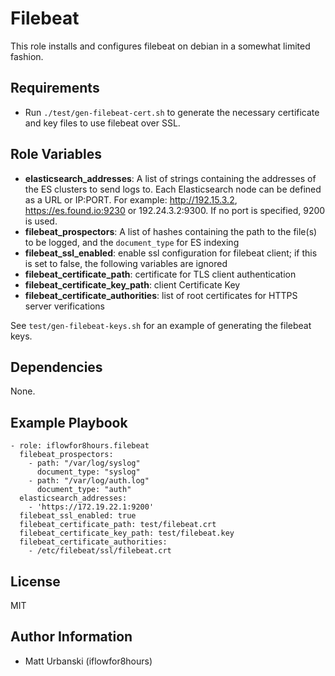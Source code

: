 Filebeat
=========

This role installs and configures filebeat on debian in a somewhat limited 
fashion.

Requirements
------------

* Run `./test/gen-filebeat-cert.sh` to generate the necessary certificate and key files to use filebeat over SSL.

Role Variables
--------------

* **elasticsearch_addresses**: A list of strings containing the addresses of
the ES clusters to send logs to. Each Elasticsearch node can be defined as a 
URL or IP:PORT. For example: http://192.15.3.2, https://es.found.io:9230 or 
192.24.3.2:9300. If no port is specified, 9200 is used.
* **filebeat_prospectors**: A list of hashes containing the path to the file(s)
to be logged, and the `document_type` for ES indexing
* **filebeat_ssl_enabled**: enable ssl configuration for filebeat client; if
this is set to false, the following variables are ignored
* **filebeat_certificate_path**: certificate for TLS client authentication
* **filebeat_certificate_key_path**: client Certificate Key
* **filebeat_certificate_authorities**: list of root certificates for HTTPS
server verifications

See `test/gen-filebeat-keys.sh` for an example of generating the filebeat keys.

Dependencies
------------

None.

Example Playbook
----------------

    - role: iflowfor8hours.filebeat
      filebeat_prospectors:
        - path: "/var/log/syslog"
          document_type: "syslog"
        - path: "/var/log/auth.log"
          document_type: "auth"
      elasticsearch_addresses:
        - 'https://172.19.22.1:9200'
      filebeat_ssl_enabled: true
      filebeat_certificate_path: test/filebeat.crt
      filebeat_certificate_key_path: test/filebeat.key
      filebeat_certificate_authorities:
        - /etc/filebeat/ssl/filebeat.crt


License
-------

MIT

Author Information
------------------

* Matt Urbanski (iflowfor8hours)
